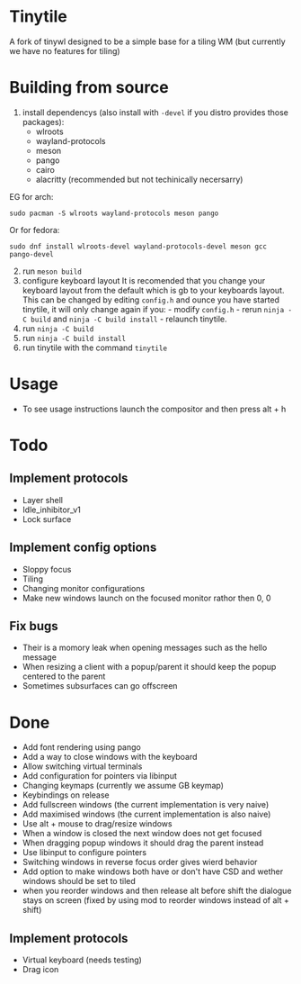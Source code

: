 # Tinytile
A fork of tinywl designed to be a simple base for a tiling WM (but currently we have no features for tiling)

# Building from source
1. install dependencys (also install with `-devel` if you distro provides those packages):
	- wlroots
	- wayland-protocols
	- meson
	- pango
	- cairo
	- alacritty (recommended but not techinically necersarry)

EG for arch:
```
sudo pacman -S wlroots wayland-protocols meson pango
```
Or for fedora:
```
sudo dnf install wlroots-devel wayland-protocols-devel meson gcc pango-devel
```
2. run `meson build`
3. configure keyboard layout
	It is recomended that you change your keyboard layout from the default which is gb to your keyboards layout. This can be changed by editing `config.h` and ounce you have started tinytile, it will only change again if you:
		- modify `config.h`
		- rerun `ninja -C build` and `ninja -C build install`
		- relaunch tinytile.
3. run `ninja -C build`
4. run `ninja -C build install`
5. run tinytile with the command `tinytile`

# Usage
- To see usage instructions launch the compositor and then press alt + h

# Todo
## Implement protocols
 - Layer shell
 - Idle_inhibitor_v1
 - Lock surface
## Implement config options
 - Sloppy focus
 - Tiling
 - Changing monitor configurations
 - Make new windows launch on the focused monitor rathor then 0, 0
## Fix bugs
 - Their is a momory leak when opening messages such as the hello message
 - When resizing a client with a popup/parent it should keep the popup centered to the parent
 - Sometimes subsurfaces can go offscreen
# Done
 - Add font rendering using pango
 - Add a way to close windows with the keyboard
 - Allow switching virtual terminals
 - Add configuration for pointers via libinput
 - Changing keymaps (currently we assume GB keymap)
 - Keybindings on release
 - Add fullscreen windows (the current implementation is very naive)
 - Add maximised windows (the current implementation is also naive)
 - Use alt + mouse to drag/resize windows
 - When a window is closed the next window does not get focused
 - When dragging popup windows it should drag the parent instead
 - Use libinput to configure pointers
 - Switching windows in reverse focus order gives wierd behavior
 - Add option to make windows both have or don't have CSD and wether windows should be set to tiled
 - when you reorder windows and then release alt before shift the dialogue stays on screen (fixed by using mod to reorder windows instead of alt + shift)
## Implement protocols
 - Virtual keyboard (needs testing)
 - Drag icon
